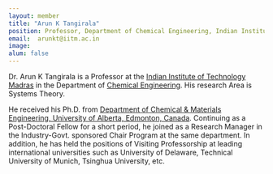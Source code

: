 ```yaml
---
layout: member
title: "Arun K Tangirala"
position: Professor, Department of Chemical Engineering, Indian Institute of Technology Madras.
email:  arunkt@iitm.ac.in
image:
alum: false
---
```

Dr. Arun K Tangirala is a Professor at the [Indian Institute of Technology Madras] in the Department of [Chemical Engineering]. His research Area is Systems Theory.

He received his Ph.D. from [Department of Chemical & Materials Engineering, University of Alberta, Edmonton, Canada]. Continuing as a Post-Doctoral Fellow for a short period, he joined as a Research Manager in the Industry-Govt. sponsored Chair Program at the same department. In addition, he has held the positions of Visiting Professorship at leading international universities such as University of Delaware, Technical University of Munich, Tsinghua University, etc.

[Indian Institute of Technology Madras]: https://www.iitm.ac.in/
[Chemical Engineering]: https://che.iitm.ac.in/
[Department of Chemical & Materials Engineering, University of Alberta, Edmonton, Canada ]: https://www.cme.engineering.ualberta.ca/
